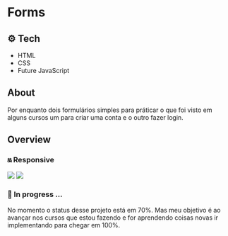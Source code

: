 <h1>Forms</h1>

<h2>⚙️ Tech</h2>
<ul>
    <li>HTML</li>
    <li>CSS</li>
    <li>Future JavaScript</li>
</ul>

<h2>About</h2>
<p>Por enquanto dois formulários  simples para práticar o que foi visto em alguns cursos um para criar uma conta e o outro fazer login. </p>

<h2>Overview</h2>
<h3>🔛 Responsive</h3>
<img src="./img/overview.gif">

<img src="./img/responsive.gif">

<h3>🔨 In progress ...</h3>
<p> No momento o status desse projeto está em 70%. Mas meu objetivo é ao avançar nos cursos que estou fazendo e for aprendendo coisas novas ir implementando para chegar em 100%.   
